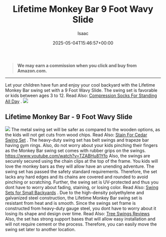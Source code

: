 ﻿---
author: Isaac
layout: post
title: Lifetime Monkey Bar 9 Foot Wavy Slide
date: '2025-05-04T15:46:57+00:00'
categories:
- Swing Sets
tags: []
slug: /lifetime-monkey-bar-9-foot-wavy-slide/
lastmod: 2025-05-07T12:21:28+03:00
---
> **We may earn a commission when you click and buy from Amazon.com.**
>

---
Let your children have fun and enjoy your cool backyard with the Lifetime Monkey Bar swing set with a 9 Foot Wavy Slide.
The swing set is favorable or kids between ages 3 to 12. Read Also:
[Compression Socks For Standing All Day](https://pestpolicy.com/best-compression-socks-for-standing-all-day/)
.
![](/assets/img/img/)
## Lifetime Monkey Bar - 9 Foot Wavy Slide

![](/assets/img/e/ir)
The metal swing set will be safer as compared to the wooden options, as the kids will not get cuts from wood chips. Read Also:
[Stain For Cedar Swing Set](https://pestpolicy.com/best-stain-for-cedar-swing-set/)
.
The heavy-duty swing set has belt swings and trapeze bar having gym rings. Also, do not worry about your kids pinching their fingers as the Monkey Bar swing set comes with rubber grips on the swings.
https://www.youtube.com/watch?v=TZABHu81Yfo
Also, the swings are securely secured using the chain clips at the top of the frame. You kids will love the monkey bars as they will allow have an unending adventure.
The swing set has passed the safety standard requirements. Therefore, the set lacks any hard edges and its chains are covered and rounded to avoid pinching or scratching.
Further, the swing set is UV-protected and thus you dont have to worry about fading, staining, or losing color. Read Also:
[Swing Sets for Small Backyards](https://pestpolicy.com/best-swing-sets-for-small-backyards/)
.
Due to the high-density polyethylene and galvanized steel construction, the Lifetime Monkey Bar swing set is resistant from heat and is smooth. Since the swings set frame is constructed from heavy-duty gauge steel, you dont have to worry about it losing its shape and design over time.
Read Also:
[Tree Swings Reviews](https://pestpolicy.com/best-tree-swing/)
Also, the set has strong support bases that will allow easy installation and will not require cement or the process. Therefore, you can easily move the swing set later to another location.